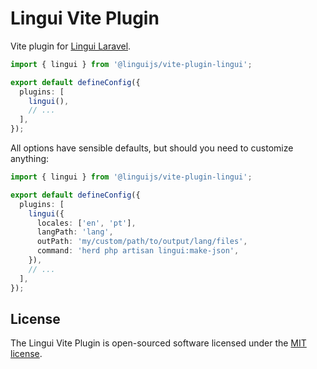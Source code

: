 # Lingui Vite Plugin

Vite plugin for [Lingui Laravel](https://github.com/linguijs/lingui-laravel).

```ts
import { lingui } from '@linguijs/vite-plugin-lingui';

export default defineConfig({
  plugins: [
    lingui(),
    // ...
  ],
});
```

All options have sensible defaults, but should you need to customize anything:

```ts
import { lingui } from '@linguijs/vite-plugin-lingui';

export default defineConfig({
  plugins: [
    lingui({
      locales: ['en', 'pt'],
      langPath: 'lang',
      outPath: 'my/custom/path/to/output/lang/files',
      command: 'herd php artisan lingui:make-json',
    }),
    // ...
  ],
});
```

## License
The Lingui Vite Plugin is open-sourced software licensed under the [MIT license](LICENSE.md).